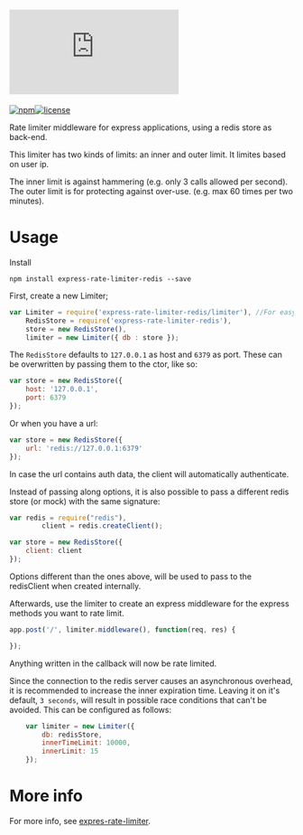 [![Express Rate Limiter - Redis](http://img.dafont.com/preview.php?text=Express+Rate+Limiter+Redis&ttf=squared_display0&ext=1&size=64&psize=m&y=53)](https://github.com/StevenThuriot/express-rate-limiter-redis)
====================

[![npm](https://img.shields.io/npm/v/express-rate-limiter-redis.svg?style=flat-square)](https://www.npmjs.org/package/express-rate-limiter-redis)[![license](https://img.shields.io/badge/license-MIT-brightgreen.svg?style=flat-square)](https://www.npmjs.org/package/express-rate-limiter-redis)

Rate limiter middleware for express applications, using a redis store as back-end.

This limiter has two kinds of limits: an inner and outer limit. It limites based on user ip.

The inner limit is against hammering (e.g. only 3 calls allowed per second). The outer limit is for protecting against over-use. (e.g. max 60 times per two minutes).

# Usage

Install

```
npm install express-rate-limiter-redis --save
```

First, create a new Limiter;

```javascript
var Limiter = require('express-rate-limiter-redis/limiter'), //For easy usage, this redirects to express-rate-limiter (The main module)
    RedisStore = require('express-rate-limiter-redis'),
    store = new RedisStore(),
    limiter = new Limiter({ db : store });
```

The `RedisStore` defaults to `127.0.0.1` as host and `6379` as port. These can be overwritten by passing them to the ctor, like so:

```javascript
var store = new RedisStore({
    host: '127.0.0.1',
    port: 6379
});
```

Or when you have a url:

```javascript
var store = new RedisStore({
    url: 'redis://127.0.0.1:6379'
});
```

In case the url contains auth data, the client will automatically authenticate.

Instead of passing along options, it is also possible to pass a different redis store (or mock) with the same signature:

```javascript
var redis = require("redis"),
        client = redis.createClient();

var store = new RedisStore({
    client: client
});
```

Options different than the ones above, will be used to pass to the redisClient when created internally.

Afterwards, use the limiter to create an express middleware for the express methods you want to rate limit.

```javascript
app.post('/', limiter.middleware(), function(req, res) {   

});
```

Anything written in the callback will now be rate limited.

Since the connection to the redis server causes an asynchronous overhead, it is recommended to increase the inner expiration time. Leaving it on it's default, `3 seconds`, will result in possible race conditions that can't be avoided. This can be configured as follows:

```javascript
    var limiter = new Limiter({
        db: redisStore,
        innerTimeLimit: 10000,
        innerLimit: 15
    });
```


# More info
For more info, see [expres-rate-limiter](https://github.com/StevenThuriot/express-rate-limiter).

